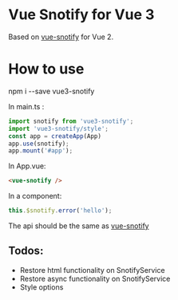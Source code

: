 # Vue Snotify for Vue 3
Based on [vue-snotify](https://github.com/artemsky/vue-snotify) for Vue 2.

# How to use
npm i --save vue3-snotify

In main.ts : 
```ts
import snotify from 'vue3-snotify';
import 'vue3-snotify/style';
const app = createApp(App)
app.use(snotify);
app.mount('#app');
```
In App.vue:
```html
<vue-snotify />
```

In a component:
```ts
this.$snotify.error('hello');
```

The api should be the same as [vue-snotify](https://www.npmjs.com/package/vue-snotify)

## Todos:
- Restore html functionality on SnotifyService
- Restore async functionality on SnotifyService
- Style options
